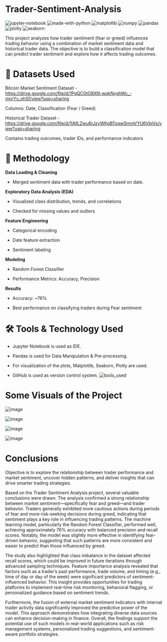 # Trader-Sentiment-Analysis
![jupyter-notebook](https://github.com/user-attachments/assets/2ca75053-14b0-4b0c-8cbe-f6cf9cbefebe)
![made-with-python](https://github.com/user-attachments/assets/b3620304-6fd8-442d-be59-eac409607635)
![matplotlib](https://github.com/user-attachments/assets/bed11ff9-4a90-42bd-b5ff-7fbb2556e32b)
![numpy](https://github.com/user-attachments/assets/d8f1f964-e021-4f6d-8ad3-bbe900fad431)
![pandas](https://github.com/user-attachments/assets/7e74df6b-f973-4170-aa62-4a3a139716f6)
![plotly](https://github.com/user-attachments/assets/451d6d34-9739-47b2-b472-c6ab410664c6)
![seaborn](https://github.com/user-attachments/assets/d5936529-2c5d-409b-bf96-2a59d3dcac80)


This project analyzes how trader sentiment (fear or greed) influences trading behavior using a combination of market sentiment data and historical trader data. The objective is to build a classification model that can predict trader sentiment and explore how it affects trading outcomes.


# 📌 Datasets Used
Bitcoin Market Sentiment Dataset - https://drive.google.com/file/d/1PgQC0tO8XN-wqkNyghWc_-mnrYv_nhSf/view?usp=sharing

Columns: Date, Classification (Fear / Greed)

Historical Trader Dataset - https://drive.google.com/file/d/1IAfLZwu6rJzyWKgBToqwSmmVYU6VbjVs/view?usp=sharing

Contains trading outcomes, trader IDs, and performance indicators

# 🧠 Methodology
**Data Loading & Cleaning**
- Merged sentiment data with trader performance based on date.

**Exploratory Data Analysis (EDA)**
- Visualized class distribution, trends, and correlations
    
- Checked for missing values and outliers

**Feature Engineering**
- Categorical encoding
  
- Date feature extraction
  
- Sentiment labeling

**Modeling**
- Random Forest Classifier

- Performance Metrics: Accuracy, Precision

**Results**
- Accuracy: ~76%

- Best performance on classifying traders during Fear sentiment


# 🛠️ Tools & Technology Used
- Jupyter Notebook is used as IDE.
  
- Pandas is used for Data Manipulation & Pre-processing.

- For visualization of the plots, Matplotlib, Seaborn, Plotly are used.

- GitHub is used as version control system.
![tools_used](https://github.com/user-attachments/assets/609660c3-b125-458f-9fc2-ba0bc6e88681)

# Some Visuals of the Project
![image](https://github.com/user-attachments/assets/a5a3bfd4-6fbc-41f0-98ca-119924739137)

![image](https://github.com/user-attachments/assets/8340a36f-d5ac-40df-a29b-3b6f223fdb6f)

![image](https://github.com/user-attachments/assets/9d43c898-e8ff-4ef8-aa4d-d10b7141e611)

![image](https://github.com/user-attachments/assets/872c9fd5-3195-4771-aa63-11d65d34040d)

# Conclusions
Objective is to explore the relationship between trader performance and market sentiment, uncover hidden patterns, and deliver insights that can drive smarter trading 
strategies.

Based on the Trader Sentiment Analysis project, several valuable conclusions were drawn. The analysis confirmed a strong relationship between market sentiment—specifically fear and greed—and trader behavior. Traders generally exhibited more cautious actions during periods of fear and more risk-seeking decisions during greed, indicating that sentiment plays a key role in influencing trading patterns. The machine learning model, particularly the Random Forest Classifier, performed well, achieving approximately 76% accuracy with balanced precision and recall scores. Notably, the model was slightly more effective in identifying fear-driven behavior, suggesting that such patterns are more consistent and easier to predict than those influenced by greed.

The study also highlighted that class imbalance in the dataset affected recall scores, which could be improved in future iterations through advanced sampling techniques. Feature importance analysis revealed that factors such as a trader’s past performance, trade volume, and timing (e.g., time of day or day of the week) were significant predictors of sentiment-influenced behavior. This insight provides opportunities for trading platforms to implement real-time risk monitoring, behavioral flagging, or personalized guidance based on sentiment trends.

Furthermore, the fusion of external market sentiment indicators with internal trader activity data significantly improved the predictive power of the model. This approach demonstrates how integrating diverse data sources can enhance decision-making in finance. Overall, the findings support the potential use of such models in real-world applications such as risk management systems, personalized trading suggestions, and sentiment-aware portfolio strategies.
